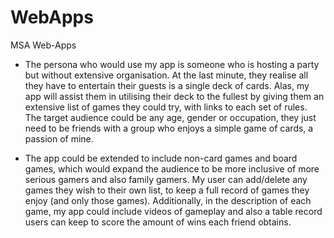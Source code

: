 # WebApps
MSA Web-Apps

- The persona who would use my app is someone who is hosting a party but without extensive organisation. At the last minute, they realise all they have to entertain their guests is a single deck of cards. Alas, my app will assist them in utilising their deck to the fullest by giving them an extensive list of games they could try, with links to each set of rules. The target audience could be any age, gender or occupation, they just need to be friends with a group who enjoys a simple game of cards, a passion of mine.

- The app could be extended to include non-card games and board games, which would expand the audience to be more inclusive of more serious gamers and also family gamers. My user can add/delete any games they wish to their own list, to keep a full record of games they enjoy (and only those games). Additionally, in the description of each game, my app could include videos of gameplay and also a table record users can keep to score the amount of wins each friend obtains.
